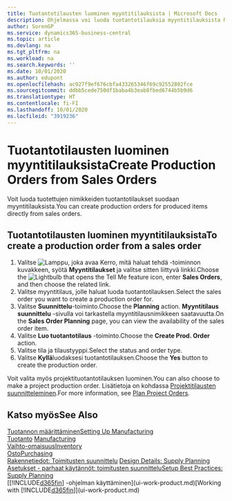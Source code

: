 ```yaml
---
title: Tuotantotilausten luominen myyntitilauksista | Microsoft Docs
description: Ohjelmassa voi luoda tuotantotilauksia myyntitilauksista Myynti ja markkinointi -osastossa.
author: SorenGP
ms.service: dynamics365-business-central
ms.topic: article
ms.devlang: na
ms.tgt_pltfrm: na
ms.workload: na
ms.search.keywords: ''
ms.date: 10/01/2020
ms.author: edupont
ms.openlocfilehash: ac927f9ef676cbfa433265346f69c92552802fce
ms.sourcegitcommit: ddbb5cede750df1baba4b3eab8fbed6744b5b9d6
ms.translationtype: HT
ms.contentlocale: fi-FI
ms.lasthandoff: 10/01/2020
ms.locfileid: "3919236"
---
```

# <a name="create-production-orders-from-sales-orders"></a><span data-ttu-id="06c34-103">Tuotantotilausten luominen myyntitilauksista</span><span class="sxs-lookup"><span data-stu-id="06c34-103">Create Production Orders from Sales Orders</span></span>
<span data-ttu-id="06c34-104">Voit luoda tuotettujen nimikkeiden tuotantotilaukset suodaan myyntitilauksista.</span><span class="sxs-lookup"><span data-stu-id="06c34-104">You can create production orders for produced items directly from sales orders.</span></span>  

## <a name="to-create-a-production-order-from-a-sales-order"></a><span data-ttu-id="06c34-105">Tuotantotilausten luominen myyntitilauksista</span><span class="sxs-lookup"><span data-stu-id="06c34-105">To create a production order from a sales order</span></span>  

1.  <span data-ttu-id="06c34-106">Valitse ![Lamppu, joka avaa Kerro, mitä haluat tehdä -toiminnon](media/ui-search/search_small.png "Kerro, mitä haluat tehdä") kuvakkeen, syötä **Myyntitilaukset** ja valitse sitten liittyvä linkki.</span><span class="sxs-lookup"><span data-stu-id="06c34-106">Choose the ![Lightbulb that opens the Tell Me feature](media/ui-search/search_small.png "Tell me what you want to do") icon, enter **Sales Orders**, and then choose the related link.</span></span>  
2.  <span data-ttu-id="06c34-107">Valitse myyntitilaus, jolle haluat luoda tuotantotilauksen.</span><span class="sxs-lookup"><span data-stu-id="06c34-107">Select the sales order you want to create a production order for.</span></span>  
3.  <span data-ttu-id="06c34-108">Valitse **Suunnittelu**-toiminto.</span><span class="sxs-lookup"><span data-stu-id="06c34-108">Choose the **Planning** action.</span></span> <span data-ttu-id="06c34-109">**Myyntitilaus suunnittelu** -sivulla voi tarkastella myyntitilausnimikkeen saatavuutta.</span><span class="sxs-lookup"><span data-stu-id="06c34-109">On the **Sales Order Planning** page, you can view the availability of the sales order item.</span></span>  
4.  <span data-ttu-id="06c34-110">Valitse **Luo tuotantotilaus** -toiminto.</span><span class="sxs-lookup"><span data-stu-id="06c34-110">Choose the **Create Prod. Order** action.</span></span>  
5.  <span data-ttu-id="06c34-111">Valitse tila ja tilaustyyppi.</span><span class="sxs-lookup"><span data-stu-id="06c34-111">Select the status and order type.</span></span>  
6.  <span data-ttu-id="06c34-112">Valitse **Kyllä**luodaksesi tuotantotilauksen.</span><span class="sxs-lookup"><span data-stu-id="06c34-112">Choose the **Yes** button to create the production order.</span></span>

<span data-ttu-id="06c34-113">Voit valita myös projektituotantotilauksen luominen.</span><span class="sxs-lookup"><span data-stu-id="06c34-113">You can also choose to make a project production order.</span></span> <span data-ttu-id="06c34-114">Lisätietoja on kohdassa [Projektitilausten suunnitteleminen](production-how-to-plan-project-orders.md).</span><span class="sxs-lookup"><span data-stu-id="06c34-114">For more information, see [Plan Project Orders](production-how-to-plan-project-orders.md).</span></span>   

## <a name="see-also"></a><span data-ttu-id="06c34-115">Katso myös</span><span class="sxs-lookup"><span data-stu-id="06c34-115">See Also</span></span>  
[<span data-ttu-id="06c34-116">Tuotannon määrittäminen</span><span class="sxs-lookup"><span data-stu-id="06c34-116">Setting Up Manufacturing</span></span>](production-configure-production-processes.md)  
<span data-ttu-id="06c34-117">[Tuotanto](production-manage-manufacturing.md)  </span><span class="sxs-lookup"><span data-stu-id="06c34-117">[Manufacturing](production-manage-manufacturing.md)  </span></span>  
[<span data-ttu-id="06c34-118">Vaihto-omaisuus</span><span class="sxs-lookup"><span data-stu-id="06c34-118">Inventory</span></span>](inventory-manage-inventory.md)  
[<span data-ttu-id="06c34-119">Osto</span><span class="sxs-lookup"><span data-stu-id="06c34-119">Purchasing</span></span>](purchasing-manage-purchasing.md)  
<span data-ttu-id="06c34-120">[Rakennetiedot: Toimitusten suunnittelu](design-details-supply-planning.md) </span><span class="sxs-lookup"><span data-stu-id="06c34-120">[Design Details: Supply Planning](design-details-supply-planning.md) </span></span>  
[<span data-ttu-id="06c34-121">Asetukset - parhaat käytännöt: toimitusten suunnittelu</span><span class="sxs-lookup"><span data-stu-id="06c34-121">Setup Best Practices: Supply Planning</span></span>](setup-best-practices-supply-planning.md)  
<span data-ttu-id="06c34-122">[[!INCLUDE[d365fin](includes/d365fin_md.md)] -ohjelman käyttäminen](ui-work-product.md)</span><span class="sxs-lookup"><span data-stu-id="06c34-122">[Working with [!INCLUDE[d365fin](includes/d365fin_md.md)]](ui-work-product.md)</span></span>
